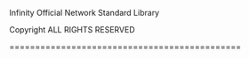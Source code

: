 Infinity Official Network Standard Library

Copyright ALL RIGHTS RESERVED

=============================================
